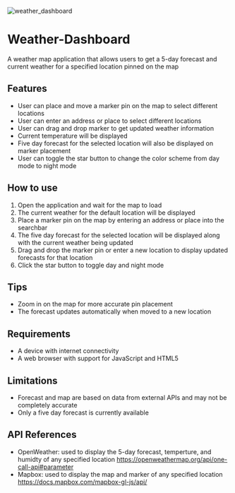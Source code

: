 ![weather_dashboard](https://github.com/andvarna99/Weather-Map-API-Project/assets/118487667/4032f28a-41d7-47ef-82e0-c6fb71ca62c7)

# Weather-Dashboard

A weather map application that allows users to get a 5-day forecast and current weather for a specified location pinned on the map


## Features

- User can place and move a marker pin on the map to select different locations
- User can enter an address or place to select different locations
- User can drag and drop marker to get updated weather information
- Current temperature will be displayed
- Five day forecast for the selected location will also be displayed on marker placement
- User can toggle the star button to change the color scheme from day mode to night mode


## How to use

1. Open the application and wait for the map to load
2. The current weather for the default location will be displayed
3. Place a marker pin on the map by entering an address or place into the searchbar
4. The five day forecast for the selected location will be displayed along with the current weather being updated
5. Drag and drop the marker pin or enter a new location to display updated forecasts for that location
6. Click the star button to toggle day and night mode


## Tips

- Zoom in on the map for more accurate pin placement
- The forecast updates automatically when moved to a new location


## Requirements

- A device with internet connectivity
- A web browser with support for JavaScript and HTML5


## Limitations

- Forecast and map are based on data from external APIs and may not be completely accurate
- Only a five day forecast is currently available


## API References

- OpenWeather: used to display the 5-day forecast, temperture, and humidty of any specified location
https://openweathermap.org/api/one-call-api#parameter
- Mapbox: used to display the map and marker of any specified location
https://docs.mapbox.com/mapbox-gl-js/api/

